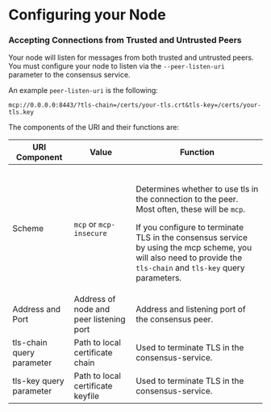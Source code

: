 # Configuring your Node

### Accepting Connections from Trusted and Untrusted Peers

Your node will listen for messages from both trusted and untrusted peers. You must configure your node to listen via the `--peer-listen-uri `parameter to the consensus service.

An example `peer-listen-uri` is the following:

`mcp://0.0.0.0:8443/?tls-chain=/certs/your-tls.crt&tls-key=/certs/your-tls.key`

The components of the URI and their functions are:

| URI Component             | Value                                   | Function                                                                                                                                                                                                                                                                                                                                  |
| ------------------------- | --------------------------------------- | ----------------------------------------------------------------------------------------------------------------------------------------------------------------------------------------------------------------------------------------------------------------------------------------------------------------------------------------- |
| Scheme                    | `mcp` or `mcp-insecure`                 | <p><br>Determines whether to use tls in the connection to the peer. Most often, these will be <code>mcp</code>.</p><p><strong></strong></p><p>If you configure to terminate TLS in the consensus service by using the mcp scheme, you will also need to provide the <code>tls-chain</code> and <code>tls-key</code> query parameters.</p> |
| Address and Port          | Address of node and peer listening port | Address and listening port of the consensus peer.                                                                                                                                                                                                                                                                                         |
| tls-chain query parameter | Path to local certificate chain         | Used to terminate TLS in the consensus-service.                                                                                                                                                                                                                                                                                           |
| tls-key query parameter   | Path to local certificate keyfile       | Used to terminate TLS in the consensus-service.                                                                                                                                                                                                                                                                                           |

